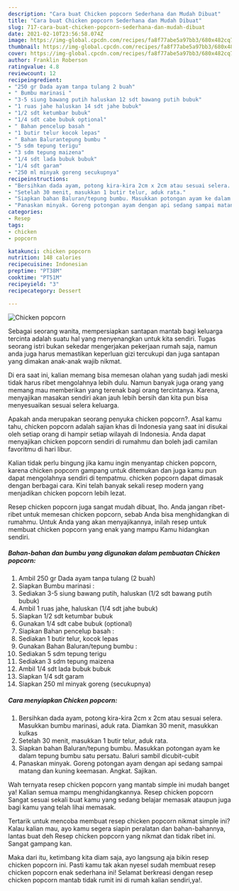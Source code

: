 ```yaml
---
description: "Cara buat Chicken popcorn Sederhana dan Mudah Dibuat"
title: "Cara buat Chicken popcorn Sederhana dan Mudah Dibuat"
slug: 717-cara-buat-chicken-popcorn-sederhana-dan-mudah-dibuat
date: 2021-02-10T23:56:58.074Z
image: https://img-global.cpcdn.com/recipes/fa8f77abe5a97bb3/680x482cq70/chicken-popcorn-foto-resep-utama.jpg
thumbnail: https://img-global.cpcdn.com/recipes/fa8f77abe5a97bb3/680x482cq70/chicken-popcorn-foto-resep-utama.jpg
cover: https://img-global.cpcdn.com/recipes/fa8f77abe5a97bb3/680x482cq70/chicken-popcorn-foto-resep-utama.jpg
author: Franklin Roberson
ratingvalue: 4.8
reviewcount: 12
recipeingredient:
- "250 gr Dada ayam tanpa tulang 2 buah"
- " Bumbu marinasi "
- "3-5 siung bawang putih haluskan 12 sdt bawang putih bubuk"
- "1 ruas jahe haluskan 14 sdt jahe bubuk"
- "1/2 sdt ketumbar bubuk"
- "1/4 sdt cabe bubuk optional"
- " Bahan pencelup basah "
- "1 butir telur kocok lepas"
- " Bahan Balurantepung bumbu "
- "5 sdm tepung terigu"
- "3 sdm tepung maizena"
- "1/4 sdt lada bubuk bubuk"
- "1/4 sdt garam"
- "250 ml minyak goreng secukupnya"
recipeinstructions:
- "Bersihkan dada ayam, potong kira-kira 2cm x 2cm atau sesuai selera. Masukkan bumbu marinasi, aduk rata. Diamkan 30 menit, masukkan kulkas"
- "Setelah 30 menit, masukkan 1 butir telur, aduk rata."
- "Siapkan bahan Baluran/tepung bumbu. Masukkan potongan ayam ke dalam tepung bumbu satu persatu. Baluri sambil dicubit-cubit"
- "Panaskan minyak. Goreng potongan ayam dengan api sedang sampai matang dan kuning keemasan. Angkat. Sajikan."
categories:
- Resep
tags:
- chicken
- popcorn

katakunci: chicken popcorn 
nutrition: 148 calories
recipecuisine: Indonesian
preptime: "PT38M"
cooktime: "PT51M"
recipeyield: "3"
recipecategory: Dessert

---
```



![Chicken popcorn](https://img-global.cpcdn.com/recipes/fa8f77abe5a97bb3/680x482cq70/chicken-popcorn-foto-resep-utama.jpg)

Sebagai seorang wanita, mempersiapkan santapan mantab bagi keluarga tercinta adalah suatu hal yang menyenangkan untuk kita sendiri. Tugas seorang istri bukan sekedar mengerjakan pekerjaan rumah saja, namun anda juga harus memastikan keperluan gizi tercukupi dan juga santapan yang dimakan anak-anak wajib nikmat.

Di era  saat ini, kalian memang bisa memesan olahan yang sudah jadi meski tidak harus ribet mengolahnya lebih dulu. Namun banyak juga orang yang memang mau memberikan yang terenak bagi orang tercintanya. Karena, menyajikan masakan sendiri akan jauh lebih bersih dan kita pun bisa menyesuaikan sesuai selera keluarga. 



Apakah anda merupakan seorang penyuka chicken popcorn?. Asal kamu tahu, chicken popcorn adalah sajian khas di Indonesia yang saat ini disukai oleh setiap orang di hampir setiap wilayah di Indonesia. Anda dapat menyajikan chicken popcorn sendiri di rumahmu dan boleh jadi camilan favoritmu di hari libur.

Kalian tidak perlu bingung jika kamu ingin menyantap chicken popcorn, karena chicken popcorn gampang untuk ditemukan dan juga kamu pun dapat mengolahnya sendiri di tempatmu. chicken popcorn dapat dimasak dengan berbagai cara. Kini telah banyak sekali resep modern yang menjadikan chicken popcorn lebih lezat.

Resep chicken popcorn juga sangat mudah dibuat, lho. Anda jangan ribet-ribet untuk memesan chicken popcorn, sebab Anda bisa menghidangkan di rumahmu. Untuk Anda yang akan menyajikannya, inilah resep untuk membuat chicken popcorn yang enak yang mampu Kamu hidangkan sendiri.

<!--inarticleads1-->

##### Bahan-bahan dan bumbu yang digunakan dalam pembuatan Chicken popcorn:

1. Ambil 250 gr Dada ayam tanpa tulang (2 buah)
1. Siapkan  Bumbu marinasi :
1. Sediakan 3-5 siung bawang putih, haluskan (1/2 sdt bawang putih bubuk)
1. Ambil 1 ruas jahe, haluskan (1/4 sdt jahe bubuk)
1. Siapkan 1/2 sdt ketumbar bubuk
1. Gunakan 1/4 sdt cabe bubuk (optional)
1. Siapkan  Bahan pencelup basah :
1. Sediakan 1 butir telur, kocok lepas
1. Gunakan  Bahan Baluran/tepung bumbu :
1. Sediakan 5 sdm tepung terigu
1. Sediakan 3 sdm tepung maizena
1. Ambil 1/4 sdt lada bubuk bubuk
1. Siapkan 1/4 sdt garam
1. Siapkan 250 ml minyak goreng (secukupnya)




<!--inarticleads2-->

##### Cara menyiapkan Chicken popcorn:

1. Bersihkan dada ayam, potong kira-kira 2cm x 2cm atau sesuai selera. Masukkan bumbu marinasi, aduk rata. Diamkan 30 menit, masukkan kulkas
1. Setelah 30 menit, masukkan 1 butir telur, aduk rata.
1. Siapkan bahan Baluran/tepung bumbu. Masukkan potongan ayam ke dalam tepung bumbu satu persatu. Baluri sambil dicubit-cubit
1. Panaskan minyak. Goreng potongan ayam dengan api sedang sampai matang dan kuning keemasan. Angkat. Sajikan.




Wah ternyata resep chicken popcorn yang mantab simple ini mudah banget ya! Kalian semua mampu menghidangkannya. Resep chicken popcorn Sangat sesuai sekali buat kamu yang sedang belajar memasak ataupun juga bagi kamu yang telah lihai memasak.

Tertarik untuk mencoba membuat resep chicken popcorn nikmat simple ini? Kalau kalian mau, ayo kamu segera siapin peralatan dan bahan-bahannya, lantas buat deh Resep chicken popcorn yang nikmat dan tidak ribet ini. Sangat gampang kan. 

Maka dari itu, ketimbang kita diam saja, ayo langsung aja bikin resep chicken popcorn ini. Pasti kamu tak akan nyesel sudah membuat resep chicken popcorn enak sederhana ini! Selamat berkreasi dengan resep chicken popcorn mantab tidak rumit ini di rumah kalian sendiri,ya!.

